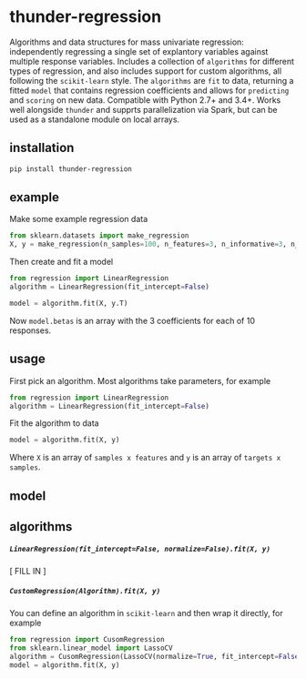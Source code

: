 # thunder-regression

Algorithms and data structures for mass univariate regression: independently regressing a single set of explantory variables against multiple response variables. Includes a collection of `algorithms` for different types of regression, and also includes support for custom algorithms, all following the `scikit-learn` style. The `algorithms` are `fit` to data, returning a fitted `model` that contains regression coefficients and allows for `predicting` and `scoring` on new data. Compatible with Python 2.7+ and 3.4+. Works well alongside `thunder` and supprts parallelization via Spark, but can be used as a standalone module on local arrays.

## installation

```bash
pip install thunder-regression
```

## example

Make some example regression data

```python
from sklearn.datasets import make_regression
X, y = make_regression(n_samples=100, n_features=3, n_informative=3, n_targets=10, noise=1.0)
```

Then create and fit a model

```python
from regression import LinearRegression
algorithm = LinearRegression(fit_intercept=False)

model = algorithm.fit(X, y.T)
```

Now `model.betas` is an array with the 3 coefficients for each of 10 responses.

## usage

First pick an algorithm. Most algorithms take parameters, for example

```python
from regression import LinearRegression
algorithm = LinearRegression(fit_intercept=False)
```

Fit the algorithm to data

```python
model = algorithm.fit(X, y)
```

Where `X` is an array of `samples x features` and `y` is an array of `targets x samples`.

## model

## algorithms

##### `LinearRegression(fit_intercept=False, normalize=False).fit(X, y)`

[ FILL IN ]

##### `CustomRegression(Algorithm).fit(X, y)`

You can define an algorithm in `scikit-learn` and then wrap it directly, for example

```python
from regression import CusomRegression
from sklearn.linear_model import LassoCV
algorithm = CusomRegression(LassoCV(normalize=True, fit_intercept=False))
model = algorithm.fit(X, y)
```